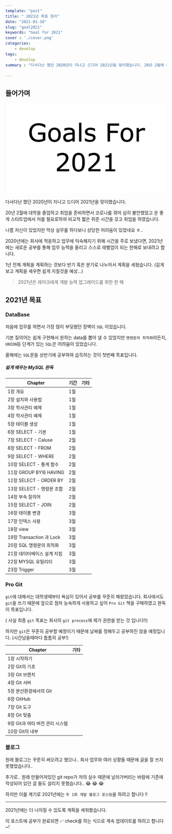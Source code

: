```yaml
---
template: "post"
title: " 2021년 목표 정리"
date: "2021-01-10"
slug: "goal2021"
keywords: "Goal for 2021"
cover : './cover.png'
categories: 
    - develop
tags:
    - develop
summary : "다사다난 했던 2020년이 지나고 드디어 2021년을 맞이했습니다. 20년 2월에 대학을 졸업하고 취업을 준비하면서 코로나를 겪어 심히 불안했었고 운 좋게 스타트업에서 저를 필요로하여 비교적 짧은 취준 시간을 갖고 취업을 하였습니다.."

---
```



## 들어가며


![title_logo](./cover.png)

다사다난 했던 2020년이 지나고 드디어 2021년을 맞이했습니다. 

20년 2월에 대학을 졸업하고 취업을 준비하면서 코로나를 겪어 심히 불안했었고 운 좋게 스타트업에서 저를 필요로하여 비교적 짧은 취준 시간을 갖고 취업을 하였습니다.

나름 자신이 있었지만 막상 실무를 하다보니 상당한 어려움이 있었네요 ㅎ..

2020년에는 회사에 적응하고 업무에 익숙해지기 위해 시간을 주로 보냈다면, 2021년에는 새로운 공부를 통해 업무 능력을 올리고 스스로 레벨업이 되는 한해로 보내려고 합니다.

1년 전체 계획을 계획하는 것보다 반기 혹은 분기로 나누어서 계획을 세웠습니다. (길게 보고 계획을 세우면 쉽게 지칠것을 예상...)


> 2021년은 레이크에게 개발 능력 업그레이드를 위한 한 해

## 2021년 목표

### DataBase
처음에 업무를 하면서 가장 많이 부딪혔던 장벽이 `SQL` 이었습니다.

기본 질의어는 쉽게 구현해서 원하는 data를 뽑아 낼 수 있었지만 `명령문의 최적화`라든지, `UNION`등 단계가 있는 `SQL`은 어려움이 있었습니다. 

올해에는 `SQL`문을 상반기에 공부하여 습득하는 것이 첫번째 목표입니다.


##### 쉽게 배우는 MySQL 완독

|Chapter|기간|기타|
|---|---|---|
|1장 개요| 1월 |
|2장 설치와 사용법| 1월|
|3장 학사관리 예제| 1월 |
|4장 학사관리 예제| 1월|
|5장 테이블 생성| 1월 |
|6장 SELECT - 기본 | 1월 |
|7장 SELECT - Caluse| 2월 |
|8장 SELECT - FROM | 2월 |
|9장 SELECT - WHERE | 2월 |
|10장 SELECT - 통계 함수| 2월  |
|11장 GROUP BY와 HAVING | 2월 |
|12장 SELECT - ORDER BY| 2월 |
|13장 SELECT - 명령문 조합| 2월  |
|14장 부속 질의어| 2월 |
|15장 SELECT - JOIN| 2월 |
|16장 테이블 변경| 3월|
|17장 인덱스 사용| 3월|
|18장 view| 3월|
|19장 Transaction 과 Lock| 3월|
|20장 SQL 명령문의 최적화|3월|
|21장 데이터베이스 설계 지침 |3월|
|22장 MYSQL 유틸리티 |3월|
|23장 Trigger |3월|


### Pro Git

`git`에 대해서는 대학생때부터 욕심이 있어서 공부를 꾸준히 해왔었습니다. 회사에서도 `git`을 쓰기 때문에 앞으로 점차 능숙하게 사용하고 싶어 `Pro Git` 책을 구매하였고 완독이 목표입니다.

( 사실 최종 `git` 목표는 회사의 `git process`에 제가 권한을 받는 것 입니다!!)

하지만 `git`은 꾸준히 공부할 예정이기 때문에 날짜를 정해두고 공부하진 않을 예정입니다. (시간남을때마다 틈틈히 공부!)

|Chapter|기타|
|---|---|
|1장 시작하기|  |
|2장 Git의 기초| |
|3장 Git 브랜치|  |
|4장 Git 서버| |
|5장 분산환경에서의 Git|  |
|6장 GitHub | |
|7장 Git 도구| |
|8장 Git 맞춤 | |
|9장 Git과 여타 버전 관리 시스템 ||
|10장 Git의 내부 | |

### 블로그

원래 블로그는 꾸준히 써오려고 했으나.. 회사 업무와 여러 상황들 때문에 글을 잘 쓰지 못했었습니다..

추가로.. 원래 만들어져있던 git repo가 저의 실수 때문에 날라가버리는 바람에 기존에 작성되어 있던 글 들도 살리지 못했습니다.. 😂 😂 😂

하지만 이를 계기로 2021년에는 `주 1회 개발 블로그 포스팅`을 하려고 합니다 !! 


---

2021년에는 더 나아질 수 있도록 계획을 세워봤습니다.

이 포스트에 공부가 완료되면 ✅  check를 하는 식으로 계속 업데이트를 하려고 합니다~!



